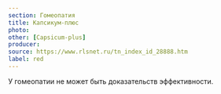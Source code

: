 ```yaml
---
section: Гомеопатия
title: Капсикум-плюс
photo:
other: [Capsicum-plus]
producer:
source: https://www.rlsnet.ru/tn_index_id_28888.htm
label: red
---
```


У гомеопатии не может быть доказательств эффективности.
